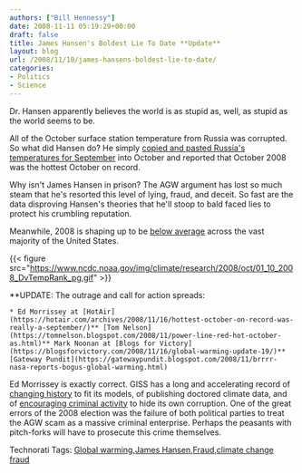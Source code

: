 ```yaml
---
authors: ["Bill Hennessy"]
date: 2008-11-11 05:19:29+00:00
draft: false
title: James Hansen's Boldest Lie To Date **Update**
layout: blog
url: /2008/11/10/james-hansens-boldest-lie-to-date/
categories:
- Politics
- Science
---
```


Dr. Hansen apparently believes the world is as stupid as, well, as stupid as the world seems to be.

 

All of the October surface station temperature from Russia was corrupted. So what did Hansen do? He simply [copied and pasted Russia's temperatures for September](https://wattsupwiththat.com/2008/11/10/giss-releases-october-2008-data/) into October and reported that October 2008 was the hottest October on record.

 

Why isn't James Hansen in prison? The AGW argument has lost so much steam that he's resorted this level of lying, fraud, and deceit. So fast are the data disproving Hansen's theories that he'll stoop to bald faced lies to protect his crumbling reputation. 

 

Meanwhile, 2008 is shaping up to be [below average](https://www.ncdc.noaa.gov/img/climate/research/2008/oct/01_10_2008_DvTempRank_pg.gif) across the vast majority of the United States. 

 

{{< figure src="https://www.ncdc.noaa.gov/img/climate/research/2008/oct/01_10_2008_DvTempRank_pg.gif" >}}


 

 

 

**UPDATE: The outrage and call for action spreads:

 

    * Ed Morrissey at [HotAir](https://hotair.com/archives/2008/11/16/hottest-october-on-record-was-really-a-september/)** [Tom Nelson](https://tomnelson.blogspot.com/2008/11/power-line-red-hot-october-as.html)** Mark Noonan at [Blogs for Victory](https://blogsforvictory.com/2008/11/16/global-warming-update-19/)** [Gateway Pundit](https://gatewaypundit.blogspot.com/2008/11/brrrr-nasa-reports-bogus-global-warming.html)  

Ed Morrissey is exactly correct. GISS has a long and accelerating record of [changing history](https://wattsupwiththat.com/2008/11/14/the-evolution-of-the-giss-temperature-product/) to fit its models, of publishing doctored climate data, and of [encouraging criminal activity](https://www.zmag.org/znet/viewArticle/14581) to hide its own corruption. One of the great errors of the 2008 election was the failure of both political parties to treat the AGW scam as a massive criminal enterprise. Perhaps the peasants with pitch-forks will have to prosecute this crime themselves.

 

  

Technorati Tags: [Global warming](https://technorati.com/tags/Global%20warming),[James Hansen](https://technorati.com/tags/James%20Hansen),[Fraud](https://technorati.com/tags/Fraud),[climate change fraud](https://technorati.com/tags/climate%20change%20fraud)
